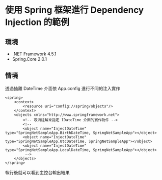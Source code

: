 
# 使用 Spring 框架進行 Dependency Injection 的範例

## 環境

- .NET Framework 4.5.1
- Spring.Core 2.0.1

## 情境

透過抽離 DateTime 介面依 App.config 進行不同的注入實作

```
<spring>
	<context>
		<resource uri="config://spring/objects"/>
	</context>
	<objects xmlns="http://www.springframework.net">
		<!-- 取消註解來指定 IDateTime 介面的實作物件 -->
		<!-- 
		<object name="InjectDateTime" type="SpringNetSampleApp.BirthDateTime, SpringNetSampleApp"></object>
		<object name="InjectDateTime" type="SpringNetSampleApp.UtcDateTime, SpringNetSampleApp"></object>
		<object name="InjectDateTime" type="SpringNetSampleApp.LocalDateTime, SpringNetSampleApp"></object>
		 -->
	</objects>
</spring>
```

執行後就可以看到主控台輸出結果
